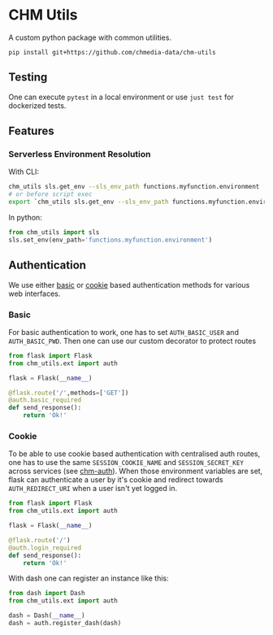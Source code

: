 # CHM Utils

A custom python package with common utilities.
```
pip install git+https://github.com/chmedia-data/chm-utils
```

## Testing
One can execute `pytest` in a local environment or use `just test` for dockerized tests.

## Features
### Serverless Environment Resolution
With CLI:
```bash
chm_utils sls.get_env --sls_env_path functions.myfunction.environment
# or before script exec
export `chm_utils sls.get_env --sls_env_path functions.myfunction.environment` && python main.py
```

In python:
```python
from chm_utils import sls
sls.set_env(env_path='functions.myfunction.environment')
```

## Authentication
We use either [basic](https://developer.mozilla.org/en-US/docs/Web/HTTP/Authentication) or [cookie](https://flask.palletsprojects.com/en/stable/quickstart/#sessions) based authentication methods for various web interfaces. 

### Basic
For basic authentication to work, one has to set `AUTH_BASIC_USER` and `AUTH_BASIC_PWD`. Then one can use our custom decorator to protect routes

```python
from flask import Flask
from chm_utils.ext import auth

flask = Flask(__name__)

@flask.route('/',methods=['GET'])
@auth.basic_required
def send_response():
    return 'Ok!'
```


### Cookie
To be able to use cookie based authentication with centralised auth routes, one has to use the same `SESSION_COOKIE_NAME` and `SESSION_SECRET_KEY` across services (see [chm-auth](https://github.com/chmedia-data/chm-auth)). When those environment variables are set, flask can authenticate a user by it's cookie and redirect towards `AUTH_REDIRECT_URI` when a user isn't yet logged in.
```python
from flask import Flask
from chm_utils.ext import auth

flask = Flask(__name__)

@flask.route('/')
@auth.login_required
def send_response():
    return 'Ok!'
```

With dash one can register an instance like this:
```python
from dash import Dash
from chm_utils.ext import auth

dash = Dash(__name__)
dash = auth.register_dash(dash)
```